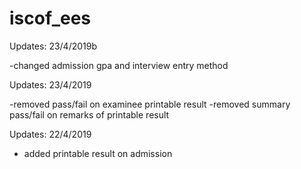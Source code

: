 # iscof_ees

Updates: 23/4/2019b

-changed admission gpa and interview entry method

Updates: 23/4/2019

-removed pass/fail on examinee printable result
-removed summary pass/fail on remarks of printable result

Updates: 22/4/2019

- added printable result on admission






